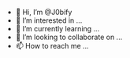 - 👋 Hi, I’m @J0bify
- 👀 I’m interested in ...
- 🌱 I’m currently learning ...
- 💞️ I’m looking to collaborate on ...
- 📫 How to reach me ...

<!---
J0bify/J0bify is a ✨ special ✨ repository because its `README.md` (this file) appears on your GitHub profile.
You can click the Preview link to take a look at your changes.
--->
